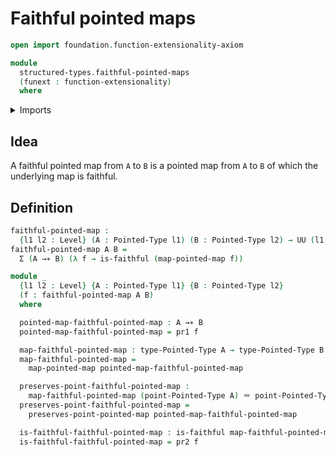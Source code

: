 # Faithful pointed maps

```agda
open import foundation.function-extensionality-axiom

module
  structured-types.faithful-pointed-maps
  (funext : function-extensionality)
  where
```

<details><summary>Imports</summary>

```agda
open import foundation.dependent-pair-types
open import foundation.faithful-maps funext
open import foundation.identity-types funext
open import foundation.universe-levels

open import structured-types.pointed-maps funext
open import structured-types.pointed-types
```

</details>

## Idea

A faithful pointed map from `A` to `B` is a pointed map from `A` to `B` of which
the underlying map is faithful.

## Definition

```agda
faithful-pointed-map :
  {l1 l2 : Level} (A : Pointed-Type l1) (B : Pointed-Type l2) → UU (l1 ⊔ l2)
faithful-pointed-map A B =
  Σ (A →∗ B) (λ f → is-faithful (map-pointed-map f))

module _
  {l1 l2 : Level} {A : Pointed-Type l1} {B : Pointed-Type l2}
  (f : faithful-pointed-map A B)
  where

  pointed-map-faithful-pointed-map : A →∗ B
  pointed-map-faithful-pointed-map = pr1 f

  map-faithful-pointed-map : type-Pointed-Type A → type-Pointed-Type B
  map-faithful-pointed-map =
    map-pointed-map pointed-map-faithful-pointed-map

  preserves-point-faithful-pointed-map :
    map-faithful-pointed-map (point-Pointed-Type A) ＝ point-Pointed-Type B
  preserves-point-faithful-pointed-map =
    preserves-point-pointed-map pointed-map-faithful-pointed-map

  is-faithful-faithful-pointed-map : is-faithful map-faithful-pointed-map
  is-faithful-faithful-pointed-map = pr2 f
```
